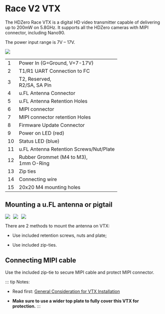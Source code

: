 # Race V2 VTX

The HDZero Race VTX is a digital HD video transmitter capable of delivering up to 200mW on 5.8GHz. It supports all the HDZero cameras with MIPI connector, including Nano90.

The power input range is 7V – 17V.

<img src="/media/image42.png">

<table id="table16">
<tr>
<td>1</td>
<td>Power In (G=Ground, V=7-17V)</td>
</tr>
<tr>
<td>2</td>
<td>T1/R1 UART Connection to FC</td>
</tr>
<tr>
<td>3</td>
<td>T2, Reserved, <br>R2/SA, SA Pin</td>
</tr>
<tr>
<td>4</td>
<td>u.FL Antenna Connector</td>
</tr>
<tr>
<td>5</td>
<td>u.FL Antenna Retention Holes</td>
</tr>
<tr>
<td>6</td>
<td>MIPI connector</td>
</tr>
<tr>
<td>7</td>
<td>MIPI connector retention Holes</td>
</tr>
<tr>
<td>8</td>
<td>Firmware Update Connector</td>
</tr>
<tr>
<td>9</td>
<td>Power on LED (red)</td>
</tr>
<tr>
<td>10</td>
<td>Status LED (blue)</td>
</tr>
<tr>
<td>11</td>
<td>u.FL Antenna Retention Screws/Nut/Plate</td>
</tr>
<tr>
<td>12</td>
<td>Rubber Grommet (M4 to M3), <br>1mm O-Ring</td>
</tr>
<tr>
<td>13</td>
<td>Zip ties</td>
</tr>
<tr>
<td>14</td>
<td>Connecting wire</td>
</tr>
<tr>
<td>15</td>
<td>20x20 M4 mounting holes</td>
</tr>
</table>

## Mounting a u.FL antenna or pigtail

<div style="display: flex;gap: 10px;">
<img src="/media/image43.png">
<img src="/media/image44.png">
<img src="/media/image45.png">
</div>

There are 2 methods to mount the antenna on VTX:

- Use included retention screws, nuts and plate;

- Use included zip-ties.



## Connecting MIPI cable

Use the included zip-tie to secure MIPI cable and protect MIPI connector.


::: tip
Notes:

- Read first: [General Consideration for VTX Installation](vtx-general.md)

- **Make sure to use a wider top plate to fully cover this VTX for protection.**
:::
